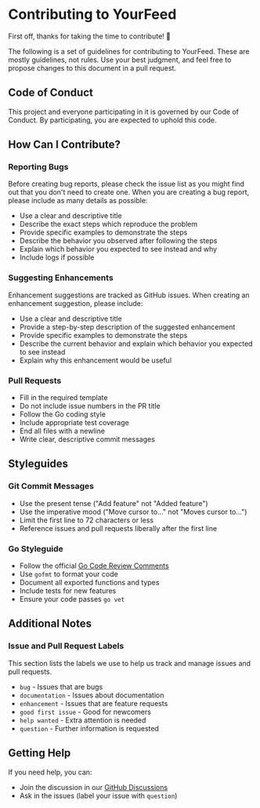 # Contributing to YourFeed

First off, thanks for taking the time to contribute! 🎉

The following is a set of guidelines for contributing to YourFeed. These are mostly guidelines, not rules. Use your best judgment, and feel free to propose changes to this document in a pull request.

## Code of Conduct

This project and everyone participating in it is governed by our Code of Conduct. By participating, you are expected to uphold this code.

## How Can I Contribute?

### Reporting Bugs

Before creating bug reports, please check the issue list as you might find out that you don't need to create one. When you are creating a bug report, please include as many details as possible:

- Use a clear and descriptive title
- Describe the exact steps which reproduce the problem
- Provide specific examples to demonstrate the steps
- Describe the behavior you observed after following the steps
- Explain which behavior you expected to see instead and why
- Include logs if possible

### Suggesting Enhancements

Enhancement suggestions are tracked as GitHub issues. When creating an enhancement suggestion, please include:

- Use a clear and descriptive title
- Provide a step-by-step description of the suggested enhancement
- Provide specific examples to demonstrate the steps
- Describe the current behavior and explain which behavior you expected to see instead
- Explain why this enhancement would be useful

### Pull Requests

- Fill in the required template
- Do not include issue numbers in the PR title
- Follow the Go coding style
- Include appropriate test coverage
- End all files with a newline
- Write clear, descriptive commit messages

## Styleguides

### Git Commit Messages

- Use the present tense ("Add feature" not "Added feature")
- Use the imperative mood ("Move cursor to..." not "Moves cursor to...")
- Limit the first line to 72 characters or less
- Reference issues and pull requests liberally after the first line

### Go Styleguide

- Follow the official [Go Code Review Comments](https://github.com/golang/go/wiki/CodeReviewComments)
- Use `gofmt` to format your code
- Document all exported functions and types
- Include tests for new features
- Ensure your code passes `go vet`

## Additional Notes

### Issue and Pull Request Labels

This section lists the labels we use to help us track and manage issues and pull requests.

- `bug` - Issues that are bugs
- `documentation` - Issues about documentation
- `enhancement` - Issues that are feature requests
- `good first issue` - Good for newcomers
- `help wanted` - Extra attention is needed
- `question` - Further information is requested

## Getting Help

If you need help, you can:

- Join the discussion in our [GitHub Discussions](https://github.com/pav-kh/yourfeed-telegram/discussions)
- Ask in the issues (label your issue with `question`)
